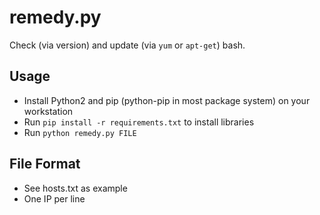 # remedy.py

Check (via version) and update (via `yum` or `apt-get`) bash.

## Usage

* Install Python2 and pip (python-pip in most package system) on your workstation
* Run `pip install -r requirements.txt` to install libraries
* Run `python remedy.py FILE`

## File Format

* See hosts.txt as example
* One IP per line
